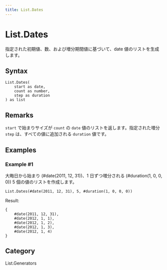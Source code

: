 ```yaml
---
title: List.Dates
---
```


# List.Dates


指定された初期値、数、および増分期間値に基づいて、date 値のリストを生成します。


## Syntax

```powerquery
List.Dates(
    start as date,
    count as number,
    step as duration
) as list
```


## Remarks

<code>start</code> で始まりサイズが <code>count</code> の <code>date</code> 値のリストを返します。指定された増分 <code>step</code> は、すべての値に追加される <code>duration</code> 値です。


## Examples

### Example #1 
大晦日から始まり (#date(2011, 12, 31))、1 日ずつ増分される (#duration(1, 0, 0, 0)) 5 個の値のリストを作成します。
```powerquery
List.Dates(#date(2011, 12, 31), 5, #duration(1, 0, 0, 0))
```

Result: 
```powerquery
{
    #date(2011, 12, 31),
    #date(2012, 1, 1),
    #date(2012, 1, 2),
    #date(2012, 1, 3),
    #date(2012, 1, 4)
}
```




## Category
List.Generators
